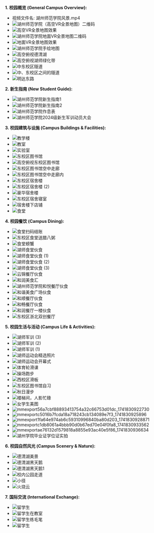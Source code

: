 **1. 校园概览 (General Campus Overview):**
* 视频文件名: 湖州师范学院风景.mp4
* ![湖州师范学院（高空VR全景地图）二维码](https://github.com/user-attachments/assets/34c4cbea-f3e0-489d-8e9a-6f419de1fcc9)
* ![高空VR全景地图效果](https://github.com/user-attachments/assets/8b0a9171-3710-4d2b-9802-187a5e411ea3)
* ![湖州师范学院地面VR全景地图二维码](https://github.com/user-attachments/assets/799acdb8-00d0-499e-9179-6d22e3eee029)
* ![地面VR全景地图效果](https://github.com/user-attachments/assets/63f66ed5-4fd6-4af1-ae01-7d45e2138d39)
* ![湖州师范学院手绘地图](https://github.com/user-attachments/assets/cfe5da6d-0020-4b44-93e7-e7297cd3be9a)
* ![高空俯视德清湖](https://github.com/user-attachments/assets/cc706bff-1d77-46f8-81db-4755510c0764)
* ![高空俯视湖师绿化带](https://github.com/user-attachments/assets/94213bd0-6abc-4d1d-afd2-44cd684f8481)
* ![中东校区隧道](https://github.com/user-attachments/assets/20a44acb-76eb-4373-9f95-d3a73fb3525c)
* ![中、东校区之间的隧道](https://github.com/user-attachments/assets/81d75e89-0435-413d-9bd5-01e97cad5648)
* ![明达东路](https://github.com/user-attachments/assets/12b223f6-b73a-4a1f-9c7a-fd7524b03586)


**2. 新生指南 (New Student Guide):**
* ![湖州师范学院新生指南1](https://github.com/user-attachments/assets/1fc1b1ef-b5fd-405b-9752-9b4f4403760a)
* ![湖州师范学院新生指南2](https://github.com/user-attachments/assets/bc2de8b7-2a80-48e1-9796-9f3b3f6fee45)
* ![湖州师范学院作息表](https://github.com/user-attachments/assets/11fa391a-a4c1-4d76-b6d5-299744f18dde)
* ![湖州师范学院2024级新生军训动员大会](https://github.com/user-attachments/assets/73a937cb-5266-4edb-90da-3755303f9b78)


**3. 校园建筑与设施 (Campus Buildings & Facilities):**
* ![教学楼](https://github.com/user-attachments/assets/8665ed63-7b37-43dd-8d64-d219346ac161)
* ![教室](https://github.com/user-attachments/assets/0966b506-d28a-4ec8-aee9-81fc4d5c088a)
* ![实验室](https://github.com/user-attachments/assets/6303b7da-1698-4a42-b383-61ae235db293)
* ![东校区图书馆](https://github.com/user-attachments/assets/66d7c625-4aa1-4352-926c-20d95e520ca8)
* ![高空俯视东校区图书馆](https://github.com/user-attachments/assets/b224afe9-6d67-4821-b742-2cbe9b3e199c)
* ![东校区图书馆空中走廊](https://github.com/user-attachments/assets/caeac48f-a948-443c-aa10-d045a9708b1e)
* ![东校区图书馆空中走廊内](https://github.com/user-attachments/assets/070971eb-f6d2-432c-ad6d-5ce8825c05c3)
* ![东校区宿舍楼](https://github.com/user-attachments/assets/618e47ad-4817-4ed4-9aed-f2cbabf3cc9a)
* ![东校区宿舍楼 (2)](https://github.com/user-attachments/assets/d9787d72-1802-40f3-823b-8d8bf685c707)
* ![豪华宿舍楼](https://github.com/user-attachments/assets/9ed40bbb-d20f-4f18-ac28-73488ea0df89)
* ![东校区宿舍寝室](https://github.com/user-attachments/assets/11e7092e-99e8-4a09-92f1-772fa1f3d0a1)
* ![宿舍楼下店铺](https://github.com/user-attachments/assets/f355a31d-d2cf-4b11-9506-80e6829eb83f)
* ![食堂](https://github.com/user-attachments/assets/0180ddb1-da16-4e9d-959f-177a63af4af7)


**4. 校园餐饮 (Campus Dining):**
* ![食堂扫码结账](https://github.com/user-attachments/assets/3765c710-c515-4c00-82b3-24f2bd2d8458)
* ![东校区食堂送腊八粥](https://github.com/user-attachments/assets/56e8e8f8-4a69-401c-9a23-0f05e2722155)
* ![食堂螃蟹](https://github.com/user-attachments/assets/2e99f94f-bc13-436f-82ac-76daf85ce344)
* ![湖师食堂伙食](https://github.com/user-attachments/assets/1a1ee43b-7f2d-49b9-a2cb-fb95178cbd0b)
* ![湖师食堂伙食 (1)](https://github.com/user-attachments/assets/d66abe8b-4af9-4867-a211-e7af06efbc58)
* ![湖师食堂伙食 (2)](https://github.com/user-attachments/assets/596f5cfd-489b-40a5-b4bf-339454bb0885)
* ![湖师食堂伙食 (3)](https://github.com/user-attachments/assets/2e80dbf1-df5f-4afa-8fde-4c92a1087395)
* ![云锦餐厅伙食](https://github.com/user-attachments/assets/66ab3601-db9b-44b7-854d-893ad5b16857)
* ![和润美食汇](https://github.com/user-attachments/assets/7b86ff47-3de7-4f0a-b0f0-ae59a999a7b2)
* ![湖州师范学院和悦餐厅伙食](https://github.com/user-attachments/assets/358dcdbd-4b32-46ad-9333-b93ac54c6e29)
* ![和谐美食广场伙食](https://github.com/user-attachments/assets/e1ce03d4-6905-4691-972f-3a57add2d1a1)
* ![和顺餐厅伙食](https://github.com/user-attachments/assets/2a26cc7c-2fba-490c-a611-ffc1f0285523)
* ![和畅餐厅伙食](https://github.com/user-attachments/assets/a336f88c-d057-47b1-b58b-9e634f8eba97)
* ![和润餐厅一楼伙食](https://github.com/user-attachments/assets/794c264d-bb4a-4c67-b752-e1101082003e)
* ![东校区浙北双创餐厅](https://github.com/user-attachments/assets/bf05972c-091b-4c81-8852-9bc8edf1567b)


**5. 校园生活与活动 (Campus Life & Activities):**
* ![湖师军训 (3)](https://github.com/user-attachments/assets/26c855c1-f060-4e8f-96f8-5f73d6a1103c)
* ![湖师军训 (2)](https://github.com/user-attachments/assets/5382138d-f31e-4a63-af70-1c7c50236be0)
* ![湖师军训 (1)](https://github.com/user-attachments/assets/ff761fe8-5440-4e1d-a659-b290997fb6d5)
* ![湖师运动会精选照片](https://github.com/user-attachments/assets/1271e910-3ed6-4740-a71b-43a43b496d3d)
* ![湖师运动会开幕式](https://github.com/user-attachments/assets/3b5a6b6c-46fd-4bea-acea-42342af66876)
* ![体育轮滑课](https://github.com/user-attachments/assets/b6bff7fb-e061-4fa4-b884-1eeec5434a14)
* ![操场跑步](https://github.com/user-attachments/assets/c3838353-dea8-4de1-b8cd-549386124bbc)
* ![西校区滑板](https://github.com/user-attachments/assets/c1d870b6-e619-4147-9eb8-3ee08a4bfd14)
* ![东校区图书馆自习](https://github.com/user-attachments/assets/15b5c338-35f4-40c0-8978-2a91e9f32176)
* ![秋日漫步](https://github.com/user-attachments/assets/a5c7d2b6-c5cd-4441-a59e-cf4e01111270)
* ![楼梯间，人影忙碌](https://github.com/user-attachments/assets/db877d16-e665-40eb-8b14-fbab9cbcc1fa)
* ![女学生美图](https://github.com/user-attachments/assets/6890055f-2e45-4066-9951-fb58c879d876)
* ![mmexport56a7cbf88893413754a32c66753d01dc_1741830922730](https://github.com/user-attachments/assets/2ed2d627-abab-4de6-9692-ce6456edb3ab)
* ![mmexportc5016b7fcda18a718243cb134089e7f3_1741830925896](https://github.com/user-attachments/assets/fd9720f0-d86f-4a66-bd65-92d4fa7b2056)
* ![mmexport1fa64e974ab6c59310996840ba80d203_1741830928871](https://github.com/user-attachments/assets/fca64b06-5476-48c5-9930-12e62cd92ec9)
* ![mmexportc1db8061a4bbb90d0b67ed70e04f0fa8_1741830933562](https://github.com/user-attachments/assets/435610c3-21ca-4cf8-88ca-568c2f703769)
* ![mmexportae76132d1579818a8855e93ac40e5f86_1741830936634](https://github.com/user-attachments/assets/427aa79b-cabd-48b9-8b37-8158db62fc30)
* ![湖州学院毕业证学位证实拍](https://github.com/user-attachments/assets/150b4e7e-b109-4853-84ae-d00cc19d435c)


**6. 校园自然风光 (Campus Scenery & Nature):**
* ![德清湖美景](https://github.com/user-attachments/assets/1d3d1c7b-d373-4fb8-91f2-5bd822f05527)
* ![德清湖黑天鹅](https://github.com/user-attachments/assets/f346c0dc-a9cf-49a1-91ff-a8c3990a2903)
* ![德清湖黑天鹅1](https://github.com/user-attachments/assets/8b797867-22f7-4bf2-a5e2-e3cbf70c6f3a)
* ![校内公园走道](https://github.com/user-attachments/assets/89d5c28b-0d2a-4a7b-9361-3b35f2dd874c)
* ![小径](https://github.com/user-attachments/assets/28ddeacc-7b75-42ad-9b4f-64e38d9ebf56)
* ![火烧云](https://github.com/user-attachments/assets/3ecaab97-a1d2-49d5-b51b-51165fcb0219)


**7. 国际交流 (International Exchange):**
* ![留学生](https://github.com/user-attachments/assets/5edf024d-aabd-43b3-9206-172f3e0d24ac)
* ![留学生在教室](https://github.com/user-attachments/assets/f81f77f1-84ac-4bb2-a662-d7cc448b2751)
* ![留学生练毛笔](https://github.com/user-attachments/assets/7914c168-93e2-48e4-ae55-3087e352dacd)
* ![留学生](https://github.com/user-attachments/assets/e6ca0533-e7b8-4e9d-877d-7ca379380ac5)

